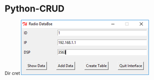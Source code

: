 # Python-CRUD
Dir cret
![screenshot1](https://raw.githubusercontent.com/Deepak5j/Python-CRUD/master/scrsht1.PNG)
